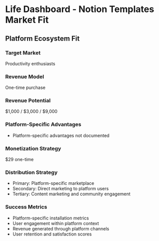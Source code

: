 # Life Dashboard - Notion Templates Market Fit

## Platform Ecosystem Fit

### Target Market
Productivity enthusiasts

### Revenue Model
One-time purchase

### Revenue Potential
$1,000 / $3,000 / $9,000

### Platform-Specific Advantages
- Platform-specific advantages not documented

### Monetization Strategy
$29 one-time

### Distribution Strategy
- Primary: Platform-specific marketplace
- Secondary: Direct marketing to platform users
- Tertiary: Content marketing and community engagement

### Success Metrics
- Platform-specific installation metrics
- User engagement within platform context
- Revenue generated through platform channels
- User retention and satisfaction scores
